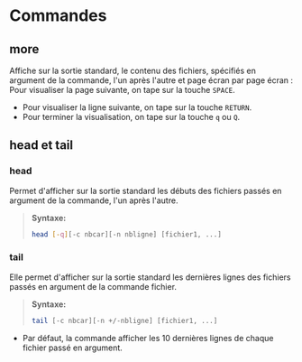 # Commandes

## more

Affiche sur la sortie standard, le contenu des fichiers, spécifiés en argument
de la commande, l'un après l'autre et page écran par page écran :
Pour visualiser la page suivante, on tape sur la touche `SPACE`.
- Pour visualiser la ligne suivante, on tape sur la touche `RETURN`.
- Pour terminer la visualisation, on tape sur la touche `q` ou `Q`.

## head et tail

### head

Permet d'afficher sur la sortie standard les débuts des fichiers passés en argument
de la commande, l'un après l'autre.

>**Syntaxe:**
>
>```bash
>head [-q][-c nbcar][-n nbligne] [fichier1, ...]
>```

### tail

Elle permet d'afficher sur la sortie standard les dernières lignes des fichiers
passés en argument de la commande fichier.

>**Syntaxe:**
>
>```bash
>tail [-c nbcar][-n +/-nbligne] [fichier1, ...]
>```

- Par défaut, la commande afficher les 10 dernières lignes de chaque fichier
  passé en argument.
